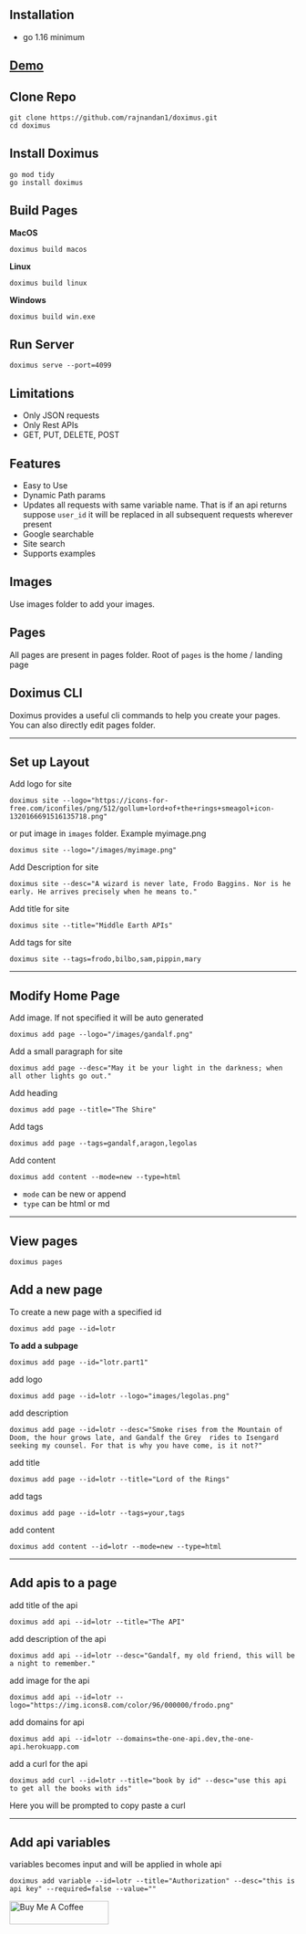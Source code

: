 ## Installation
- go 1.16 minimum

## [Demo](https://doximus.herokuapp.com/ "The best api documentation")

## Clone Repo
```
git clone https://github.com/rajnandan1/doximus.git
cd doximus
```
## Install Doximus
```
go mod tidy
go install doximus
```
## Build Pages
**MacOS**
```
doximus build macos 
```
**Linux**
```
doximus build linux 
```
**Windows**
```
doximus build win.exe
```
## Run Server
```
doximus serve --port=4099
```
## Limitations
- Only JSON requests
- Only Rest APIs
- GET, PUT, DELETE, POST

## Features
- Easy to Use
- Dynamic Path params
- Updates all requests with same variable name. That is if an api returns suppose `user_id` it will be replaced in all subsequent requests wherever present
- Google searchable
- Site search
- Supports examples 

## Images
Use images folder to add your images.
## Pages
All pages are present in pages folder. Root of `pages` is the home / landing page
## Doximus CLI
Doximus provides a useful cli commands to help you create your pages. You can also directly edit pages folder.

---
## Set up Layout
Add logo for site

```
doximus site --logo="https://icons-for-free.com/iconfiles/png/512/gollum+lord+of+the+rings+smeagol+icon-1320166691516135718.png"
```
or put image in `images` folder. Example myimage.png
```
doximus site --logo="/images/myimage.png"
```
Add Description for site
```
doximus site --desc="A wizard is never late, Frodo Baggins. Nor is he early. He arrives precisely when he means to."
```
Add title for site
```
doximus site --title="Middle Earth APIs"
```
Add tags for site
```
doximus site --tags=frodo,bilbo,sam,pippin,mary
```
---
## Modify Home Page
Add image. If not specified it will be auto generated
```
doximus add page --logo="/images/gandalf.png"
```
Add a small paragraph for site
```
doximus add page --desc="May it be your light in the darkness; when all other lights go out."
```
Add heading
```
doximus add page --title="The Shire"
```
Add tags
```
doximus add page --tags=gandalf,aragon,legolas
```
Add content
```
doximus add content --mode=new --type=html
```
- `mode` can be new or append 
- `type` can be html or md

---
## View pages
```
doximus pages
```
## Add a new page
To create a new page with a specified id
```
doximus add page --id=lotr
```
**To add a subpage** 
```
doximus add page --id="lotr.part1"
```
add logo
```
doximus add page --id=lotr --logo="images/legolas.png"
```
add description
```
doximus add page --id=lotr --desc="Smoke rises from the Mountain of Doom, the hour grows late, and Gandalf the Grey  rides to Isengard seeking my counsel. For that is why you have come, is it not?"
```
add title
```
doximus add page --id=lotr --title="Lord of the Rings"
```
add tags
```
doximus add page --id=lotr --tags=your,tags
```
add content
```
doximus add content --id=lotr --mode=new --type=html
```
---
## Add apis to a page
add title of the api
```
doximus add api --id=lotr --title="The API"
```
add description of the api
```
doximus add api --id=lotr --desc="Gandalf, my old friend, this will be a night to remember."
```
add image for the api
```
doximus add api --id=lotr --logo="https://img.icons8.com/color/96/000000/frodo.png"
```
add domains for api
```
doximus add api --id=lotr --domains=the-one-api.dev,the-one-api.herokuapp.com
```
add a curl for the api
```
doximus add curl --id=lotr --title="book by id" --desc="use this api to get all the books with ids"
```
Here you will be prompted to copy paste a curl

---
## Add api variables
variables becomes input and will be applied in whole api
```
doximus add variable --id=lotr --title="Authorization" --desc="this is api key" --required=false --value=""
```


<a href="https://www.buymeacoffee.com/rajnandan1" target="_blank"><img src="https://cdn.buymeacoffee.com/buttons/default-orange.png" alt="Buy Me A Coffee" height="41" width="174"></a>